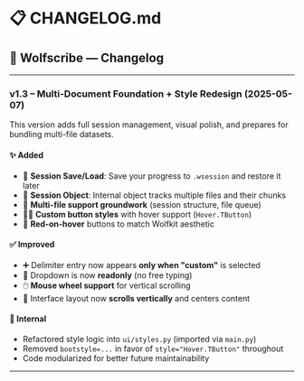 # 📋 CHANGELOG.md

## 🐺 Wolfscribe — Changelog

---

### v1.3 – Multi-Document Foundation + Style Redesign (2025-05-07)
This version adds full session management, visual polish, and prepares for bundling multi-file datasets.

#### ✨ Added
- 💾 **Session Save/Load**: Save your progress to `.wsession` and restore it later
- 🧱 **Session Object**: Internal object tracks multiple files and their chunks
- 📂 **Multi-file support groundwork** (session structure, file queue)
- 🧑‍🎨 **Custom button styles** with hover support (`Hover.TButton`)
- 🔴 **Red-on-hover** buttons to match Wolfkit aesthetic

#### ✅ Improved
- ➕ Delimiter entry now appears **only when "custom"** is selected
- 🔽 Dropdown is now **readonly** (no free typing)
- 🖱️ **Mouse wheel support** for vertical scrolling
- 🔲 Interface layout now **scrolls vertically** and centers content

#### 🔧 Internal
- Refactored style logic into `ui/styles.py` (imported via `main.py`)
- Removed `bootstyle=...` in favor of `style="Hover.TButton"` throughout
- Code modularized for better future maintainability

---